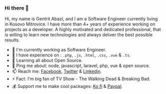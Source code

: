 ### Hi there 👋

Hi, my name is Gentrit Abazi, and I am a Software Engineer currently living in Kosovo Mitrovice. I have more than 4+ years of experience working on projects as a developer. A highly motivated and dedicated professional, that is willing to learn new technologies and always deliver the best possible results.


- 🔭 I'm currently working as Software Engineer.
- 🌱 I have experience on : `.php`, `.js`, `.html`, `.css`, `.vue` & `.ts`.
- 👯 Learning all about Open Source.
- 💬 Ping me about: node, javascript, laravel, php, vue & open source.
- 📫 Reach me: [Facebook](https://www.facebook.com/gentritabazi01), [Twitter](https://www.twitter.com/gentritabazi01) & [Linkedin](https://www.linkedin.com/in/gentritabazi01).
- ⚡ Fact: I'm big fan of TV Show - The Walking Dead & Breaking Bad.
- 💰 Support me to make cool packages: [Ko fi](https://ko-fi.com/gentritabazi01) & [Paypal](https://www.paypal.com/paypalme/gentritabazi01).
